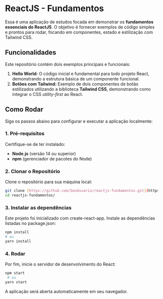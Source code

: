 # ReactJS - Fundamentos

Essa é uma aplicação de estudos focada em demonstrar os **fundamentos essenciais do ReactJS**. O objetivo é fornecer exemplos de código simples e prontos para rodar, focando em componentes, estado e estilização com Tailwind CSS.

## Funcionalidades

Este repositório contém dois exemplos principais e funcionais:

1.  **Hello World:** O código inicial e fundamental para todo projeto React, demonstrando a estrutura básica de um componente funcional.
2.  **Botões com Tailwind:** Exemplo de dois componentes de botão estilizados utilizando a biblioteca **Tailwind CSS**, demonstrando como integrar o CSS *utility-first* ao React.

## Como Rodar

Siga os passos abaixo para configurar e executar a aplicação localmente:

### 1. Pré-requisitos

Certifique-se de ter instalado:

* **Node.js** (versão 14 ou superior)
* **npm** (gerenciador de pacotes do Node)

### 2. Clonar o Repositório

Clone o repositório para sua máquina local:

```bash
git clone [https://github.com/SeuUsuario/reactjs-fundamentos.git](https://github.com/SeuUsuario/reactjs-fundamentos.git)
cd reactjs-fundamentos/
```

### 3. Instalar as dependências

Este projeto foi inicializado com create-react-app. Instale as dependências listadas no package.json:

```bash
npm install
# ou
yarn install
```

### 4. Rodar

Por fim, inicie o servidor de desenvolvimento do React:

```bash
npm start
 # ou
yarn start
```

A aplicação será aberta automaticamente em seu navegador.
